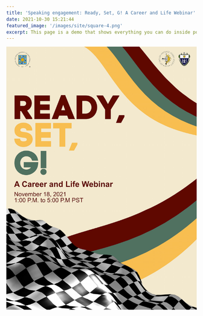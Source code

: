 ```yaml
---
title: 'Speaking engagement: Ready, Set, G! A Career and Life Webinar'
date: 2021-10-30 15:21:44
featured_image: '/images/site/square-4.png'
excerpt: This page is a demo that shows everything you can do inside portfolio and blog posts. We've included everything you need to create engaging posts about your work, and show off your case studies in a beautiful way.
---
```







![](/images/events/2021elssocrsg.jpg)